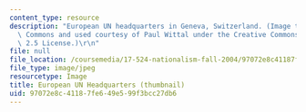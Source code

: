 ```yaml
---
content_type: resource
description: "European UN headquarters in Geneva, Switzerland. (Image taken from Wikimedia\
  \ Commons and used courtesy of Paul Wittal under the Creative Commons, Attribution\
  \ 2.5 License.)\r\n"
file: null
file_location: /coursemedia/17-524-nationalism-fall-2004/97072e8c41187fe649e599f3bcc27db6_17-524f04-th.jpg
file_type: image/jpeg
resourcetype: Image
title: European UN Headquarters (thumbnail)
uid: 97072e8c-4118-7fe6-49e5-99f3bcc27db6
---
```

